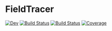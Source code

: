 # FieldTracer

[![Dev](https://img.shields.io/badge/docs-dev-blue.svg)](https://henry2004y.github.io/FieldTracer.jl/dev)
[![Build Status](https://travis-ci.com/henry2004y/FieldTracer.jl.svg?branch=master)](https://travis-ci.com/henry2004y/FieldTracer.jl)
[![Build Status](https://img.shields.io/github/workflow/status/henry2004y/FieldTracer.jl/CI)](https://github.com/henry2004y/FieldTracer.jl/actions)
[![Coverage](https://codecov.io/gh/henry2004y/FieldTracer.jl/branch/master/graph/badge.svg)](https://codecov.io/gh/henry2004y/FieldTracer.jl)
